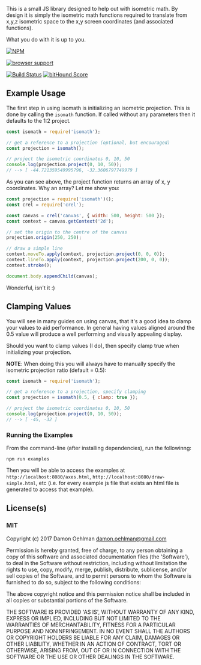 <!-- title -->

This is a small JS library designed to help out with isometric math.
By design it is simply the isometric math functions required to translate
from x,y,z isometric space to the x,y screen coordinates (and associated
functions).

What you do with it is up to you.

<!-- badges -->

[![NPM](https://nodei.co/npm/isomath.png)](https://nodei.co/npm/isomath/)


[![browser support](https://ci.testling.com/DamonOehlman/isomath.png)](https://ci.testling.com/DamonOehlman/isomath)

[![Build Status](https://api.travis-ci.org/DamonOehlman/isomath.svg?branch=master)](https://travis-ci.org/DamonOehlman/isomath) [![bitHound Score](https://www.bithound.io/github/DamonOehlman/isomath/badges/score.svg)](https://www.bithound.io/github/DamonOehlman/isomath) 

## Example Usage

The first step in using isomath is initializing an isometric projection.
This is done by calling the `isomath` function.  If called without any
parameters then it defaults to the 1:2 project.

<!-- code: examples/project.js -->

```js
const isomath = require('isomath');

// get a reference to a projection (optional, but encouraged)
const projection = isomath();

// project the isometric coordinates 0, 10, 50
console.log(projection.project(0, 10, 50));
// --> [ -44.721359549995796, -32.3606797749979 ]

```

As you can see above, the project function returns an array of x, y
coordinates.  Why an array?  Let me show you:

<!-- code: examples/project.js -->

```js
const projection = require('isomath')();
const crel = require('crel');

const canvas = crel('canvas', { width: 500, height: 500 });
const context = canvas.getContext('2d');

// set the origin to the centre of the canvas
projection.origin(250, 250);

// draw a simple line
context.moveTo.apply(context, projection.project(0, 0, 0));
context.lineTo.apply(context, projection.project(200, 0, 0));
context.stroke();

document.body.appendChild(canvas);

```

Wonderful, isn't it :)

## Clamping Values

You will see in many guides on using canvas, that it's a good idea to
clamp your values to aid performance.  In general having values aligned
around the 0.5 value will produce a well performing and visually appealing
display.

Should you want to clamp values (I do), then specify clamp true when
initializing your projection.

__NOTE__: When doing this you will always have to manually specify the
isometric projection ratio (default = 0.5):

```js
const isomath = require('isomath');

// get a reference to a projection, specify clamping
const projection = isomath(0.5, { clamp: true });

// project the isometric coordinates 0, 10, 50
console.log(projection.project(0, 10, 50));
// --> [ -45, -32 ]

```

### Running the Examples

From the command-line (after installing dependencies), run the followinng:

```
npm run examples
```

Then you will be able to access the examples at `http://localhost:8080/axes.html`,
`http://localhost:8080/draw-simple.html`, etc (i.e. for every example js file that
exists an html file is generated to access that example).

## License(s)

### MIT

Copyright (c) 2017 Damon Oehlman <damon.oehlman@gmail.com>

Permission is hereby granted, free of charge, to any person obtaining
a copy of this software and associated documentation files (the
'Software'), to deal in the Software without restriction, including
without limitation the rights to use, copy, modify, merge, publish,
distribute, sublicense, and/or sell copies of the Software, and to
permit persons to whom the Software is furnished to do so, subject to
the following conditions:

The above copyright notice and this permission notice shall be
included in all copies or substantial portions of the Software.

THE SOFTWARE IS PROVIDED 'AS IS', WITHOUT WARRANTY OF ANY KIND,
EXPRESS OR IMPLIED, INCLUDING BUT NOT LIMITED TO THE WARRANTIES OF
MERCHANTABILITY, FITNESS FOR A PARTICULAR PURPOSE AND NONINFRINGEMENT.
IN NO EVENT SHALL THE AUTHORS OR COPYRIGHT HOLDERS BE LIABLE FOR ANY
CLAIM, DAMAGES OR OTHER LIABILITY, WHETHER IN AN ACTION OF CONTRACT,
TORT OR OTHERWISE, ARISING FROM, OUT OF OR IN CONNECTION WITH THE
SOFTWARE OR THE USE OR OTHER DEALINGS IN THE SOFTWARE.
